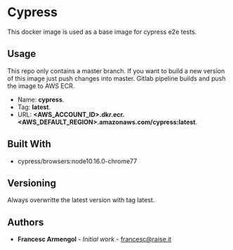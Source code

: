 # Cypress

This docker image is used as a base image for cypress e2e tests.

## Usage

This repo only contains a master branch.
If you want to build a new version of this image just push changes into master.
Gitlab pipeline builds and push the image to AWS ECR.

* Name: **cypress**.
* Tag: **latest**.
* URL: **<AWS_ACCOUNT_ID>.dkr.ecr.<AWS_DEFAULT_REGION>.amazonaws.com/cypress:latest**.

## Built With

* cypress/browsers:node10.16.0-chrome77

## Versioning

Always overwritte the latest version with tag latest.

## Authors

* **Francesc Armengol** - *Initial work* - [francesc@raise.it](https://gitlab.com/francesc-raise.it)
